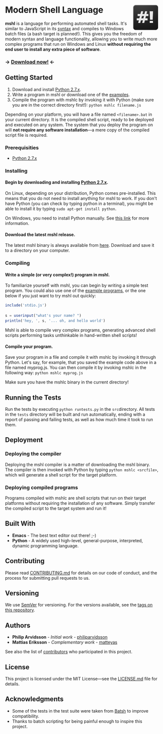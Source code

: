 # Modern Shell Language <img align="right" src="img/mshl-logo.png">

**mshl** is a language for performing automated shell tasks. It's similar to JavaScript in its [syntax](doc/syntax.md) and compiles to Windows batch files (a bash target is planned!). This gives you the freedom of modern syntax and language functionality, allowing you to write much more complex programs that run on Windows and Linux **without requiring the end user to install any extra piece of software**.

### -> [Download now!](https://github.com/philiparvidsson/mshl/releases/) <-

## Getting Started

1. Download and install [Python 2.7.x](https://www.python.org/downloads/).
2. Write a program in mshl or download one of the [examples](examples).
3. Compile the program with mshlc by invoking it with Python (make sure you are in the correct directory first!): `python mshlc filename.js`

Depending on your platform, you will have a file named `<filename>.bat` in your current directory. It is the compiled shell script, ready to be deployed and executed on any system. The system that you deploy the program on will **not require any software installation**—a mere copy of the compiled script file is required.

### Prerequisities

* [Python 2.7.x](https://wiki.python.org/moin/BeginnersGuide/Download)

### Installing

#### Begin by downloading and installing [Python 2.7.x](https://www.python.org/downloads/).
On Linux, depending on your distribution, Python comes pre-installed. This means that you do not need to install anything for mshl to work. If you don't have Python (you can check by typing python in a terminal), you might be able to install it by typing `sudo apt-get install python`.

On Windows, you need to install Python manually. See [this link](https://wiki.python.org/moin/BeginnersGuide/Download) for more information.

#### Download the latest mshl release.
The latest mshl binary is always available from [here](https://github.com/philiparvidsson/mshl/releases/). Download and save it to a directory on your computer.

### Compiling

#### Write a simple (or very complex!) program in mshl.
To familiarize yourself with mshl, you can begin by writing a simple test program. You could also use one of the [example programs](examples), or the one below if you just want to try mshl out quickly:

```javascript
include('stdio.js')

s = userinput("what's your name? ")
println('hey, ', s, '... oh, and hello world')
```

Mshl is able to compile very complex programs, generating advanced shell scripts performing tasks unthinkable in hand-written shell scripts!

#### Compile your program.
Save your program in a file and compile it with mshlc by invoking it through Python. Let's say, for example, that you saved the example code above in a file named myprog.js. You can then compile it by invoking mshlc in the following way: `python mshlc myprog.js`

Make sure you have the mshlc binary in the current directory!

## Running the Tests

Run the tests by executing `python runtests.py` in the `src`directory. All tests in the `tests` directory will be built and run automatically, ending with a report of passing and failing tests, as well as how much time it took to run them.

## Deployment

### Deploying the compiler

Deploying the mshl compiler is a matter of downloading the mshl binary. The compiler is then invoked with Python by typing `python mshlc <srcfile>`, which will generate a shell script for the target platform.

### Deploying compiled programs

Programs compiled with mshlc are shell scripts that run on their target platforms without requiring the installation of any software. Simply transfer the compiled script to the target system and run it!

## Built With

* **Emacs** - The best text editor out there! ;-)
* **Python** - A widely used high-level, general-purpose, interpreted, dynamic programming language.

## Contributing

Please read [CONTRIBUTING.md](CONTRIBUTING.md) for details on our code of conduct, and the process for submitting pull requests to us.

## Versioning

We use [SemVer](http://semver.org/) for versioning. For the versions available, see the [tags on this repository](https://github.com/philiparvidsson/mshl/tags). 

## Authors

* **Philip Arvidsson** - *Initial work* - [philiparvidsson](https://github.com/philiparvidsson)
* **Mattias Eriksson** - *Complementary work* - [matteyas](https://github.com/matteyas)

See also the list of [contributors](https://github.com/philiparvidsson/mshl/contributors) who participated in this project.

## License

This project is licensed under the MIT License—see the [LICENSE.md](LICENSE.md) file for details.

## Acknowledgments

* Some of the tests in the test suite were taken from [Batsh](https://github.com/BYVoid/Batsh) to improve compatibility.
* Thanks to batch scripting for being painful enough to inspire this project.
